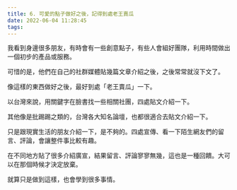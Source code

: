 ```yaml
---
title: 6. 可愛的點子做好之後，記得到處老王賣瓜
date: 2022-06-04 11:28:45
tags:
---
```

我看到身邊很多朋友，有時會有一些創意點子，有些人會組好團隊，利用時間做出一個初步的產品或服務。

可惜的是，他們在自己的社群媒體貼幾篇文章介紹之後，之後常常就沒下文了。

像這樣的東西做好之後，最好到處「老王賣瓜」一下。

以台灣來說，用關鍵字在臉書找一些相關社團，四處貼文介紹一下。

其他像是批踢踢之類的，台灣各大知名論壇，也都很適合去貼文介紹一下。

只是跟現實生活的朋友介紹一下，是不夠的。四處宣傳、看一下陌生網友們的留言、評論，會讓整件事比較有趣。

在不同地方貼了很多介紹廣宣，結果留言、評論寥寥無幾，這也是一種回饋。大可以在那個時候才決定放棄。

就算只是做到這樣，也會學到很多事情。
